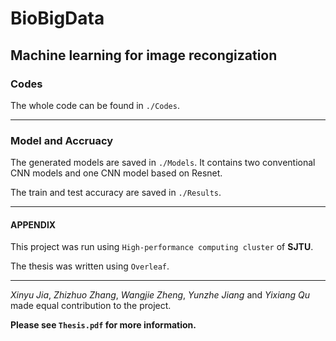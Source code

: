 # BioBigData

## Machine learning for image recongization

### Codes

The whole code can be found in ``./Codes``.

---

### Model and Accruacy

The generated models are saved in ``./Models``. It contains two conventional CNN models and one CNN model based on Resnet.

The train and test accuracy are saved in ``./Results``.

---

#### APPENDIX

This project was run using ``High-performance computing cluster`` of **SJTU**.

The thesis was written using ``Overleaf``.

---

*Xinyu Jia*, *Zhizhuo Zhang*, *Wangjie Zheng*, *Yunzhe Jiang* and *Yixiang Qu* made equal contribution to the project.

**Please see ``Thesis.pdf`` for more information.**

